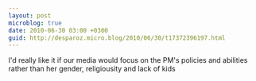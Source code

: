 ```yaml
---
layout: post
microblog: true
date: 2010-06-30 03:00 +0300
guid: http://desparoz.micro.blog/2010/06/30/t17372396197.html
---
```

I'd really like it if our media would focus on the PM's policies and abilities rather than her gender, religiousity and lack of kids
